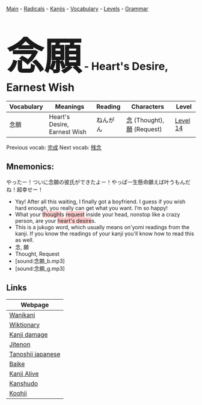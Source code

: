 <style> bigfont {font-size: 100px}</style>
[Main](../README.md) -
[Radicals](../radicals.md) -
[Kanjis](../kanjis.md) -
[Vocabulary](../vocabulary.md) -
[Levels](../levels.md) -
[Grammar](../grammar.md)
# <bigfont> 念願</bigfont> - Heart's Desire, Earnest Wish 

| Vocabulary | Meanings | Reading | Characters | Level |
| --- | --- | --- | --- | --- |
| 念願 | Heart's Desire, Earnest Wish | ねんがん |  [念](../kanjis/念.md) (Thought), [願](../kanjis/願.md) (Request) | [Level 14](../levels/wk_level14.md) |

Previous vocab: [完成](完成.md) Next vocab: [残念](残念.md) 

## Mnemonics:
やったー！ついに念願の彼氏ができたよー！やっぱ一生懸命願えば叶うもんだね！超幸せー！
* Yay! After all this waiting, I finally got a boyfriend. I guess if you wish hard enough, you really can get what you want. I’m so happy!
* What your <span style="background-color:#ffcccb"> thought</span>s <span style="background-color:#ffcccb"> request</span> inside your head, nonstop like a crazy person, are your <span style="background-color:#ffcccb"> heart's desire</span>s.
* This is a jukugo word, which usually means on'yomi readings from the kanji. If you know the readings of your kanji you'll know how to read this as well.
* 念, 願
* Thought, Request
* [sound:念願_b.mp3]
* [sound:念願_g.mp3]


## Links 

| Webpage |
| --- |
| [Wanikani          ](https://www.wanikani.com/kanji/念願) |
| [Wiktionary        ](https://en.wiktionary.org/wiki/念願) |
| [Kanji damage      ](http://www.kanjidamage.com/kanji/search?utf8=✓&q=念願) |
| [Jitenon           ](https://jitenon.com/kanji/念願) |
| [Tanoshii japanese ](https://www.tanoshiijapanese.com/dictionary/kanji.cfm?k=念願) |
| [Baike             ](https://baike.baidu.com/item/念願) |
| [Kanji Alive       ](https://app.kanjialive.com/念願) |
| [Kanshudo          ](https://www.kanshudo.com/searchmn?q=念願) |
| [Koohii            ](https://kanji.koohii.com/study/kanji/念願) |

